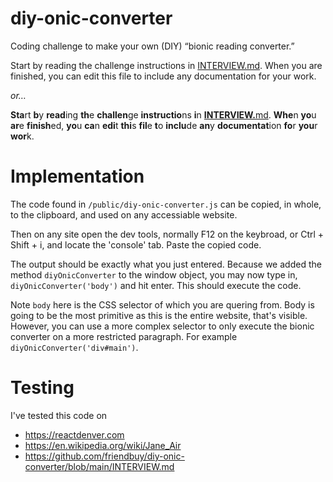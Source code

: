 # diy-onic-converter
Coding challenge to make your own (DIY) “bionic reading converter.”

Start by reading the challenge instructions in [INTERVIEW.md](./INTERVIEW.md). When you are finished, you can edit this file to include any documentation for your work.

_or…_

**Sta**rt **b**y **read**ing **th**e **challen**ge **instructio**ns **i**n **[INTERVIEW.](./INTERVIEW.md)**[md](./INTERVIEW.md). **Whe**n **yo**u **ar**e **finish**ed, **yo**u **ca**n **edi**t **thi**s **fil**e **t**o **inclu**de **an**y **documentat**ion **fo**r **you**r **wor**k.


# Implementation
The code found in `/public/diy-onic-converter.js` can be copied, in whole, to the clipboard, and used on any accessiable website.

Then on any site open the dev tools, normally F12 on the keybroad, or Ctrl + Shift + i, and locate the 'console' tab. Paste the copied code.

The output should be exactly what you just entered. Because we added the method `diyOnicConverter` to the window object, you may now type in, `diyOnicConverter('body')` and hit enter. This should execute the code.

Note `body` here is the CSS selector of which you are quering from. Body is going to be the most primitive as this is the entire website, that's visible. However, you can use a more complex selector to only execute the bionic converter on a more restricted paragraph. For example `diyOnicConverter('div#main')`.

# Testing
I've tested this code on
* https://reactdenver.com
* https://en.wikipedia.org/wiki/Jane_Air
* https://github.com/friendbuy/diy-onic-converter/blob/main/INTERVIEW.md
